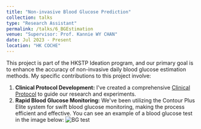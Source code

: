 ```yaml
---
title: "Non-invasive Blood Glucose Prediction"
collection: talks
type: "Research Assistant"
permalink: /talks/6_BGEstimation
venue: "Supervisor: Prof. Kannie WY CHAN"
date: Jul 2023 - Present
location: "HK COCHE"
---
```


This project is part of the HKSTP Ideation program, and our primary goal is to enhance the accuracy of non-invasive daily blood glucose estimation methods. My specific contributions to this project involve:
1. **Clinical Protocol Development:** I've created a comprehensive [Clinical Protocol](https://yanweijin.github.io/files/bg_protocol.pdf) to guide our research and experiments.
2. **Rapid Blood Glucose Monitoring:** We've been utilizing the Contour Plus Elite system for swift blood glucose monitoring, making the process efficient and effective. You can see an example of a blood glucose test in the image below:
![BG test](https://yanweijin.github.io/images/bg_test.png)
